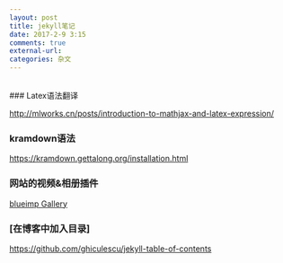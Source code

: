 ```yaml
---
layout: post
title: jekyll笔记
date: 2017-2-9 3:15
comments: true
external-url:
categories: 杂文
---
```

<br>
### Latex语法翻译

<http://mlworks.cn/posts/introduction-to-mathjax-and-latex-expression/>

### kramdown语法
<https://kramdown.gettalong.org/installation.html>

### 网站的视频&相册插件
[blueimp Gallery](https://github.com/blueimp/Gallery)

### [在博客中加入目录]
<https://github.com/ghiculescu/jekyll-table-of-contents>
